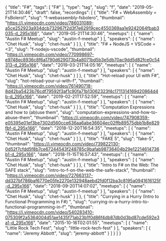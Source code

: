{
  "title": "F#",
  "tags": [
    "F#"
  ],
  "type": "tag",
  "slug": "f",
  "date": "2019-05-21T14:30:46",
  "draft": false,
  "recordings": [
    {
      "title": "F# + WebAssembly = FsBolero!",
      "slug": "f-webassembly-fsbolero",
      "thumbnail": "https://i.vimeocdn.com/video/786031089-a5ce252923a934dcb732967f2d3f7e62919cec4550369aa1e9242064fbab3035-d_295x166",
      "date": "2019-05-21T14:30:46",
      "meetups": [
        {
          "name": "Austin F# Meetup",
          "slug": "austin-f-meetup"
        }
      ],
      "speakers": [
        {
          "name": "Chet Husk",
          "slug": "chet-husk"
        }
      ]
    },
    {
      "title": "F# + NodeJS + VSCode = <3",
      "slug": "f-nodejs-vscode",
      "thumbnail": "https://i.vimeocdn.com/video/770998697-e9748ec8936c8f6a1790d629073b4a8071bd5b3e5db70ac9dd5d82fce0c54313-d_295x166",
      "date": "2019-03-21T14:05:16",
      "meetups": [
        {
          "name": "Austin F# Meetup",
          "slug": "austin-f-meetup"
        }
      ],
      "speakers": [
        {
          "name": "Chet Husk",
          "slug": "chet-husk"
        }
      ]
    },
    {
      "title": "Hot-reload your UI with F#",
      "slug": "hot-reload-your-ui-with-f",
      "thumbnail": "https://i.vimeocdn.com/video/761490718-8d42ba5423b76cdf79592f3af1c90fa71b13062323f4c1711314169d20864d4b-d_295x166",
      "date": "2019-02-21T17:52:59",
      "meetups": [
        {
          "name": "Austin F# Meetup",
          "slug": "austin-f-meetup"
        }
      ],
      "speakers": [
        {
          "name": "Chet Husk",
          "slug": "chet-husk"
        }
      ]
    },
    {
      "title": "Computation Expressions and how to (ab)use them",
      "slug": "computation-expressions-and-how-to-abuse-them",
      "thumbnail": "https://i.vimeocdn.com/video/747908359-e05395e01ef3be7302d560cce636aa6abe36604ec02ffb89575dbb1b8e829fbf-d_295x166",
      "date": "2018-12-20T16:54:35",
      "meetups": [
        {
          "name": "Austin F# Meetup",
          "slug": "austin-f-meetup"
        }
      ],
      "speakers": [
        {
          "name": "Chet Husk",
          "slug": "chet-husk"
        }
      ]
    },
    {
      "title": "FAKE 5",
      "slug": "fake-5",
      "thumbnail": "https://i.vimeocdn.com/video/739822130-0d52f7cfdd5f8b7ce67244543f248785c9bafab98736404b29e12214614736b1-d_295x166",
      "date": "2018-11-15T16:57:43",
      "meetups": [
        {
          "name": "Austin F# Meetup",
          "slug": "austin-f-meetup"
        }
      ],
      "speakers": [
        {
          "name": "Chet Husk",
          "slug": "chet-husk"
        }
      ]
    },
    {
      "title": "Intro to F# on the Web: The SAFE stack",
      "slug": "intro-to-f-on-the-web-the-safe-stack",
      "thumbnail": "https://i.vimeocdn.com/video/727663137-dd327bf786baf6770e05fe2270e132948aebd2fd0f12ba3c8195a0941616125f-d_295x166",
      "date": "2018-09-20T14:07:02",
      "meetups": [
        {
          "name": "Austin F# Meetup",
          "slug": "austin-f-meetup"
        }
      ],
      "speakers": [
        {
          "name": "Chet Husk",
          "slug": "chet-husk"
        }
      ]
    },
    {
      "title": "Currying in a Hurry (Intro to Functional Programming in F#) ",
      "slug": "currying-in-a-hurry-intro-to-functional-programming-in-f",
      "thumbnail": "https://i.vimeocdn.com/video/540283410-075309f2a5364004d51ae1435f71ab23b1f0d86f4db87db0d3bd87cde592e3a1-d_295x166",
      "date": "2015-10-16T02:01:55",
      "meetups": [
        {
          "name": "Little Rock Tech Fest",
          "slug": "little-rock-tech-fest"
        }
      ],
      "speakers": [
        {
          "name": "Jeremy Abbott",
          "slug": "jeremy-abbott"
        }
      ]
    }
  ]
}